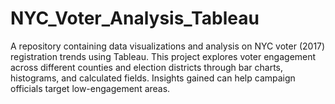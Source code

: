 # NYC_Voter_Analysis_Tableau
A repository containing data visualizations and analysis on NYC voter (2017) registration trends using Tableau. This project explores voter engagement across different counties and election districts through bar charts, histograms, and calculated fields. Insights gained can help campaign officials target low-engagement areas.
